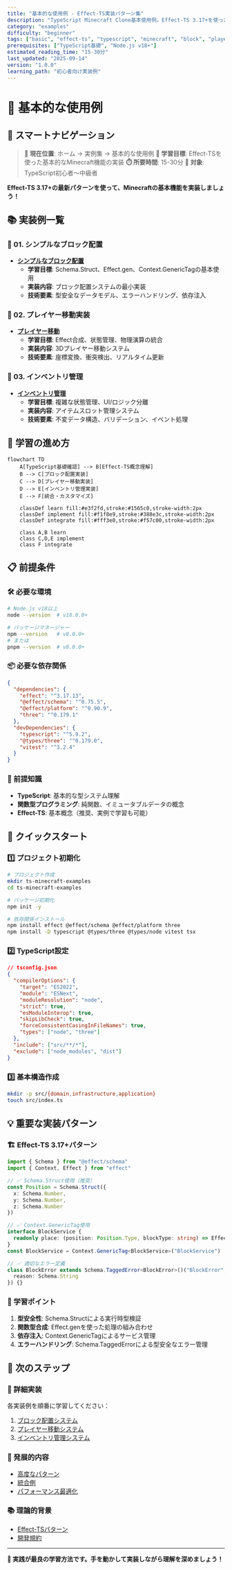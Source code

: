 ```yaml
---
title: "基本的な使用例 - Effect-TS実装パターン集"
description: "TypeScript Minecraft Clone基本使用例。Effect-TS 3.17+を使ったブロック配置、プレイヤー移動、インベントリ管理の実装例。"
category: "examples"
difficulty: "beginner"
tags: ["basic", "effect-ts", "typescript", "minecraft", "block", "player", "inventory"]
prerequisites: ["TypeScript基礎", "Node.js v18+"]
estimated_reading_time: "15-30分"
last_updated: "2025-09-14"
version: "1.0.0"
learning_path: "初心者向け実装例"
---
```


# 🌱 基本的な使用例

## 🧭 スマートナビゲーション

> **📍 現在位置**: ホーム → 実例集 → 基本的な使用例
> **🎯 学習目標**: Effect-TSを使った基本的なMinecraft機能の実装
> **⏱️ 所要時間**: 15-30分
> **👤 対象**: TypeScript初心者〜中級者

**Effect-TS 3.17+の最新パターンを使って、Minecraftの基本機能を実装しましょう！**

## 📚 実装例一覧

### 🧱 01. シンプルなブロック配置
- **[シンプルなブロック配置](./01-simple-block-placement.md)**
  - **学習目標**: Schema.Struct、Effect.gen、Context.GenericTagの基本使用
  - **実装内容**: ブロック配置システムの最小実装
  - **技術要素**: 型安全なデータモデル、エラーハンドリング、依存注入

### 🏃 02. プレイヤー移動実装
- **[プレイヤー移動](./02-player-movement.md)**
  - **学習目標**: Effect合成、状態管理、物理演算の統合
  - **実装内容**: 3Dプレイヤー移動システム
  - **技術要素**: 座標変換、衝突検出、リアルタイム更新

### 🎒 03. インベントリ管理
- **[インベントリ管理](./03-inventory-management.md)**
  - **学習目標**: 複雑な状態管理、UI/ロジック分離
  - **実装内容**: アイテムスロット管理システム
  - **技術要素**: 不変データ構造、バリデーション、イベント処理

## 🎯 学習の進め方

```mermaid
flowchart TD
    A[TypeScript基礎確認] --> B[Effect-TS概念理解]
    B --> C[ブロック配置実装]
    C --> D[プレイヤー移動実装]
    D --> E[インベントリ管理実装]
    E --> F[統合・カスタマイズ]

    classDef learn fill:#e3f2fd,stroke:#1565c0,stroke-width:2px
    classDef implement fill:#f1f8e9,stroke:#388e3c,stroke-width:2px
    classDef integrate fill:#fff3e0,stroke:#f57c00,stroke-width:2px

    class A,B learn
    class C,D,E implement
    class F integrate
```

## 📋 前提条件

### 🛠️ 必要な環境
```bash
# Node.js v18以上
node --version  # v18.0.0+

# パッケージマネージャー
npm --version   # v8.0.0+
# または
pnpm --version  # v8.0.0+
```

### 📦 必要な依存関係
```json
{
  "dependencies": {
    "effect": "^3.17.13",
    "@effect/schema": "^0.75.5",
    "@effect/platform": "^0.90.9",
    "three": "^0.179.1"
  },
  "devDependencies": {
    "typescript": "^5.9.2",
    "@types/three": "^0.179.0",
    "vitest": "^3.2.4"
  }
}
```

### 🧠 前提知識
- **TypeScript**: 基本的な型システム理解
- **関数型プログラミング**: 純関数、イミュータブルデータの概念
- **Effect-TS**: 基本概念（推奨、実例で学習も可能）

## 🚀 クイックスタート

### 1️⃣ プロジェクト初期化
```bash
# プロジェクト作成
mkdir ts-minecraft-examples
cd ts-minecraft-examples

# パッケージ初期化
npm init -y

# 依存関係インストール
npm install effect @effect/schema @effect/platform three
npm install -D typescript @types/three @types/node vitest tsx
```

### 2️⃣ TypeScript設定
```json
// tsconfig.json
{
  "compilerOptions": {
    "target": "ES2022",
    "module": "ESNext",
    "moduleResolution": "node",
    "strict": true,
    "esModuleInterop": true,
    "skipLibCheck": true,
    "forceConsistentCasingInFileNames": true,
    "types": ["node", "three"]
  },
  "include": ["src/**/*"],
  "exclude": ["node_modules", "dist"]
}
```

### 3️⃣ 基本構造作成
```bash
mkdir -p src/{domain,infrastructure,application}
touch src/index.ts
```

## 💡 重要な実装パターン

### 🏗️ Effect-TS 3.17+パターン
```typescript
import { Schema } from "@effect/schema"
import { Context, Effect } from "effect"

// ✅ Schema.Struct使用（推奨）
const Position = Schema.Struct({
  x: Schema.Number,
  y: Schema.Number,
  z: Schema.Number
})

// ✅ Context.GenericTag使用
interface BlockService {
  readonly place: (position: Position.Type, blockType: string) => Effect.Effect<void, BlockError>
}
const BlockService = Context.GenericTag<BlockService>("BlockService")

// ✅ 適切なエラー定義
class BlockError extends Schema.TaggedError<BlockError>()("BlockError", {
  reason: Schema.String
}) {}
```

### 🎯 学習ポイント
1. **型安全性**: Schema.Structによる実行時型検証
2. **関数型合成**: Effect.genを使った処理の組み合わせ
3. **依存注入**: Context.GenericTagによるサービス管理
4. **エラーハンドリング**: Schema.TaggedErrorによる型安全なエラー管理

## 🔗 次のステップ

### 📖 詳細実装
各実装例を順番に学習してください：
1. [ブロック配置システム](./01-simple-block-placement.md)
2. [プレイヤー移動システム](./02-player-movement.md)
3. [インベントリ管理システム](./03-inventory-management.md)

### 🚀 発展的内容
- [高度なパターン](../02-advanced-patterns/README.md)
- [統合例](../03-integration-examples/README.md)
- [パフォーマンス最適化](../04-performance-optimization/README.md)

### 📚 理論的背景
- [Effect-TSパターン](../../01-architecture/06-effect-ts-patterns.md)
- [開発規約](../../03-guides/00-development-conventions.md)

---

**🎯 実践が最良の学習方法です。手を動かして実装しながら理解を深めましょう！**